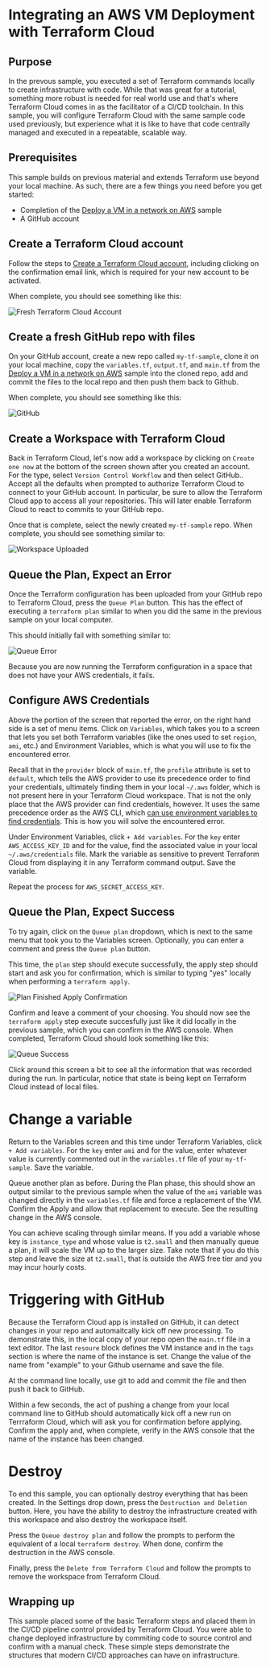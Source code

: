 # Integrating an AWS VM Deployment with Terraform Cloud
## Purpose
In the prevous sample, you executed a set of Terraform commands locally to create infrastructure with code.  While that was great for a tutorial, something more robust is needed for real world use and that's where Terraform Cloud comes in as the facilitator of a CI/CD toolchain.  In this sample, you will configure Terraform Cloud with the same sample code used previously, but experience what it is like to have that code centrally managed and executed in a repeatable, scalable way.

## Prerequisites
This sample builds on previous material and extends Terraform use beyond your local machine.  As such, there are a few things you need before you get started:

* Completion of the  [Deploy a VM in a network on AWS](./README.md) sample
* A GitHub account

## Create a Terraform Cloud account
Follow the steps to [Create a Terraform Cloud account](https://app.terraform.io/signup/account), including clicking on the confirmation email link, which is required for your new account to be activated.

When complete, you should see something like this:

![Fresh Terraform Cloud Account](../../media/Fresh_TFC_Account.png)

## Create a fresh GitHub repo with files
On your GitHub account, create a new repo called `my-tf-sample`, clone it on your local machine, copy the `variables.tf`, `output.tf`, and `main.tf` from the [Deploy a VM in a network on AWS](./README.md) sample into the cloned repo, add and commit the files to the local repo and then push them back to Github.

When complete, you should see something like this:

![GitHub](../../media/My_TF_Sample.png)

## Create a Workspace with Terraform Cloud
Back in Terraform Cloud, let's now add a workspace by clicking on `Create one now` at the bottom of the screen shown after you created an account.  For the type, select `Version Control Workflow` and then select GitHub.. Accept all the defaults when prompted to authorize Terraform Cloud to connect to your GitHub account.  In particular, be sure to allow the Terraform Cloud app to access all your repositories.  This will later enable Terraform Cloud to react to commits to your GitHub repo.

Once that is complete, select the newly created `my-tf-sample` repo.  When complete, you should see something similar to:

![Workspace Uploaded](../../media/Workspace_Uploaded.png)

## Queue the Plan, Expect an Error
Once the Terraform configuration has been uploaded from your GitHub repo to Terraform Cloud, press the `Queue Plan` button.  This has the effect of executing a `terraform plan` similar to when you did the same in the previous sample on your local computer.

This should initially fail with something similar to:

![Queue Error](../../media/Queue_Error.png)

Because you are now running the Terraform configuration in a space that does not have your AWS credentials, it fails.

## Configure AWS Credentials
Above the portion of the screen that reported the error, on the right hand side is a set of menu items.  Click on `Variables`, which takes you to a screen that lets you set both Terraform variables (like the ones used to set `region`, `ami`, etc.) and Environment Variables, which is what you will use to fix the encountered error.

Recall that in the `provider` block of `main.tf`, the `profile` attribute is set to `default`, which tells the AWS provider to use its precedence order to find your credentials, ultimately finding them in your local `~/.aws` folder, which is not present here in your Terraform Cloud workspace.  That is not the only place that the AWS provider can find credentials, however.  It uses the same precedence order as the AWS CLI, which [can use environment variables to find credentials](https://docs.aws.amazon.com/cli/latest/userguide/cli-configure-envvars.html).  This is how you will solve the encountered error.

Under Environment Variables, click `+ Add variables`.  For the `key` enter `AWS_ACCESS_KEY_ID` and for the value, find the associated value in your local `~/.aws/credentials` file.  Mark the variable as sensitive to prevent Terraform Cloud from displaying it in any Terraform command output.  Save the variable.

Repeat the process for `AWS_SECRET_ACCESS_KEY`.

## Queue the Plan, Expect Success
To try again, click on the `Queue plan` dropdown, which is next to the same menu that took you to the Variables screen.  Optionally, you can enter a comment and press the `Queue plan` button.

This time, the `plan` step should execute successfully, the apply step should start and ask you for confirmation, which is similar to typing "yes" locally when performing a `terraform apply`.

![Plan Finished Apply Confirmation](../../media/Plan_Finished_Apply_Confirmation.png)

Confirm and leave a comment of your choosing.  You should now see the `terraform apply` step execute succesfully just like it did locally in the previous sample, which you can confirm in the AWS console.  When completed, Terraform Cloud should look something like this:

![Queue Success](../../media/Queue_Success.png)

Click around this screen a bit to see all the information that was recorded during the run.  In particular, notice that state is being kept on Terraform Cloud instead of local files.

# Change a variable
Return to the Variables screen and this time under Terraform Variables, click `+ Add variables`.  For the `key` enter `ami` and for the value, enter whatever value is currently commented out in the `variables.tf` file of your `my-tf-sample`. Save the variable.

Queue another plan as before.  During the Plan phase, this should show an output similar to the previous sample when the value of the `ami` variable was changed directly in the `variables.tf` file and force a replacement of the VM.  Confirm the Apply and allow that replacement to execute.  See the resulting change in the AWS console.

You can achieve scaling through similar means.  If you add a variable whose key is `instance_type` and whose value is `t2.small` and then manually queue a plan, it will scale the VM up to the larger size.  Take note that if you do this step and leave the size at `t2.small`, that is outside the AWS free tier and you may incur hourly costs.

# Triggering with GitHub
Because the Terraform Cloud app is installed on GitHub, it can detect changes in your repo and automaitcally kick off new processing.  To demonstrate this, in the local copy of your repo open the `main.tf` file in a text editor.  The last `resoure` block defines the VM instance and in the `tags` section is where the name of the instance is set.  Change the value of the name from "example" to your Github username and save the file.

At the command line locally, use git to add and commit the file and then push it back to GitHub.

Within a few seconds, the act of pushing a change from your local command line to GitHub should automatically kick off a new run on Terrraform Cloud, which will ask you for confirmation before applying.  Confirm the apply and, when complete, verify in the AWS console that the name of the instance has been changed.

# Destroy
To end this sample, you can optionally destroy everything that has been created.  In the Settings drop down, press the `Destruction and Deletion` button.  Here, you have the ability to destroy the infrastructure created with this workspace and also destroy the workspace itself.

Press the `Queue destroy plan` and follow the prompts to perform the equivalent of a local `terraform destroy`.  When done, confirm the destruction in the AWS console.

Finally, press the `Delete from Terraform Cloud` and follow the prompts to remove the workspace from Terraform Cloud.

## Wrapping up
This sample placed some of the basic Terraform steps and placed them in the CI/CD pipeline control provided by Terraform Cloud.  You were able to change deployed infrastructure by commiting code to source control and confirm with a manual check.  These simple steps demonstrate the structures that modern CI/CD approaches can have on infrastructure.